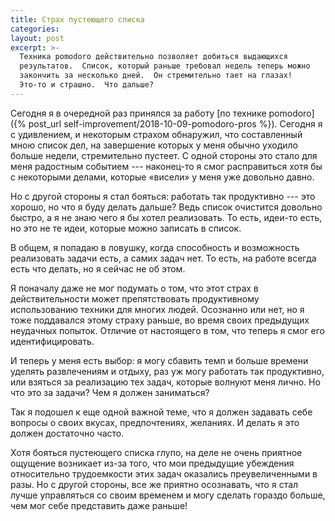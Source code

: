 ```yaml
---
title: Страх пустеющего списка
categories: 
layout: post
excerpt: >-
  Техника pomodoro действительно позволяет добиться выдающихся
  результатов.  Список, который раньше требовал недель теперь можно
  закончить за несколько дней.  Он стремительно тает на глазах!
  Это-то и страшно.  Что дальше?
---
```


Сегодня я в очередной раз принялся за работу [по технике pomodoro]({%
post_url self-improvement/2018-10-09-pomodoro-pros %}).  Сегодня я с удивлением, и
некоторым страхом обнаружил, что составленный мною список дел, на
завершение которых у меня обычно уходило больше недели, стремительно
пустеет.  С одной стороны это стало для меня радостным событием ---
наконец-то я смог расправиться хотя бы с некоторыми делами, которые
«висели» у меня уже довольно давно.

Но с другой стороны я стал бояться: работать так продуктивно --- это
хорошо, но что я буду делать дальше?  Ведь список очистится довольно
быстро, а я не знаю чего я бы хотел реализовать.  То есть, идеи-то
есть, но это не те идеи, которые можно записать в список.

В общем, я попадаю в ловушку, когда способность и возможность
реализовать задачи есть, а самих задач нет.  То есть, на работе всегда
есть что делать, но я сейчас не об этом.

Я поначалу даже не мог подумать о том, что этот страх в
действительности может препятствовать продуктивному использованию
техники для многих людей.  Осознанно или нет, но я тоже поддавался
этому страху раньше, во время своих предыдущих неудачных попыток.
Отличие от настоящего в том, что теперь я смог его идентифицировать.

И теперь у меня есть выбор: я могу сбавить темп и больше времени
уделять развлечениям и отдыху, раз уж могу работать так продуктивно,
или взяться за реализацию тех задач, которые волнуют меня лично.  Но
что это за задачи?  Чем я должен заниматься?

Так я подошел к еще одной важной теме, что я должен задавать
себе вопросы о своих вкусах, предпочтениях, желаниях.  И делать я это
должен достаточно часто.

Хотя бояться пустеющего списка глупо, на деле не очень приятное
ощущение возникает из-за того, что мои предыдущие убеждения
относительно трудоемкости этих задач оказались преувеличенными в
разы.  Но с другой стороны, все же приятно осознавать, что я стал
лучше управляться со своим временем и могу сделать гораздо больше, чем
мог себе представить даже раньше!
